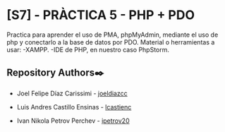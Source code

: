 # [S7] - PRÀCTICA 5 - PHP + PDO

Practica para aprender el uso de PMA, phpMyAdmin, mediante el uso de php y conectarlo a la base de datos por PDO. 
Material o herramientas a usar: 
-XAMPP.
-IDE de PHP, en nuestro caso PhpStorm.


## Repository Authors✒️

-   Joel Felipe Díaz Carissimi - [joeldiazcc](https://github.com/joeldiazcc)

-   Luis Andres Castillo Ensinas - [lcastienc](https://github.com/lcastienc)

-   Ivan Nikola Petrov Perchev - [ipetrov20](https://github.com/ipetrov20)


